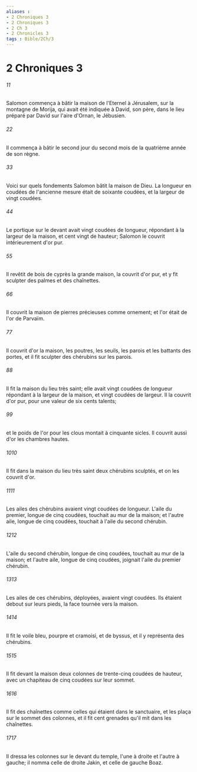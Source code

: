 ```yaml
---
aliases : 
- 2 Chroniques 3
- 2 Chroniques 3
- 2 Ch 3
- 2 Chronicles 3
tags : Bible/2Ch/3
---
```


# 2 Chroniques 3

###### 11
Salomon commença à bâtir la maison de l'Eternel à Jérusalem, sur la montagne de Morija, qui avait été indiquée à David, son père, dans le lieu préparé par David sur l'aire d'Ornan, le Jébusien.
###### 22
Il commença à bâtir le second jour du second mois de la quatrième année de son règne.
###### 33
Voici sur quels fondements Salomon bâtit la maison de Dieu. La longueur en coudées de l'ancienne mesure était de soixante coudées, et la largeur de vingt coudées.
###### 44
Le portique sur le devant avait vingt coudées de longueur, répondant à la largeur de la maison, et cent vingt de hauteur; Salomon le couvrit intérieurement d'or pur.
###### 55
Il revêtit de bois de cyprès la grande maison, la couvrit d'or pur, et y fit sculpter des palmes et des chaînettes.
###### 66
Il couvrit la maison de pierres précieuses comme ornement; et l'or était de l'or de Parvaïm.
###### 77
Il couvrit d'or la maison, les poutres, les seuils, les parois et les battants des portes, et il fit sculpter des chérubins sur les parois.
###### 88
Il fit la maison du lieu très saint; elle avait vingt coudées de longueur répondant à la largeur de la maison, et vingt coudées de largeur. Il la couvrit d'or pur, pour une valeur de six cents talents;
###### 99
et le poids de l'or pour les clous montait à cinquante sicles. Il couvrit aussi d'or les chambres hautes.
###### 1010
Il fit dans la maison du lieu très saint deux chérubins sculptés, et on les couvrit d'or.
###### 1111
Les ailes des chérubins avaient vingt coudées de longueur. L'aile du premier, longue de cinq coudées, touchait au mur de la maison; et l'autre aile, longue de cinq coudées, touchait à l'aile du second chérubin.
###### 1212
L'aile du second chérubin, longue de cinq coudées, touchait au mur de la maison; et l'autre aile, longue de cinq coudées, joignait l'aile du premier chérubin.
###### 1313
Les ailes de ces chérubins, déployées, avaient vingt coudées. Ils étaient debout sur leurs pieds, la face tournée vers la maison.
###### 1414
Il fit le voile bleu, pourpre et cramoisi, et de byssus, et il y représenta des chérubins.
###### 1515
Il fit devant la maison deux colonnes de trente-cinq coudées de hauteur, avec un chapiteau de cinq coudées sur leur sommet.
###### 1616
Il fit des chaînettes comme celles qui étaient dans le sanctuaire, et les plaça sur le sommet des colonnes, et il fit cent grenades qu'il mit dans les chaînettes.
###### 1717
Il dressa les colonnes sur le devant du temple, l'une à droite et l'autre à gauche; il nomma celle de droite Jakin, et celle de gauche Boaz.
